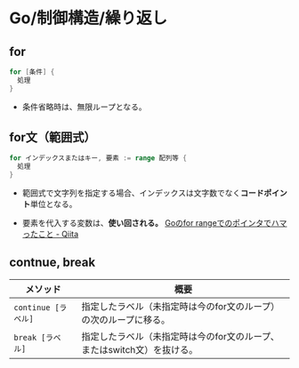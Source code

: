 # Go/制御構造/繰り返し

## for

```go
for [条件] {
  処理
}
```

- 条件省略時は、無限ループとなる。

## for文（範囲式）

```go
for インデックスまたはキー, 要素 := range 配列等 {
  処理
}
```

- 範囲式で文字列を指定する場合、インデックスは文字数でなく**コードポイント**単位となる。

- 要素を代入する変数は、**使い回される。**
  [Goのfor rangeでのポインタでハマったこと - Qiita](https://qiita.com/uchiko/items/1c611f0db618ce9dc0a9)

## contnue, break

| メソッド            | 概要                                                         |
| ------------------- | ------------------------------------------------------------ |
| `continue [ラベル]` | 指定したラベル（未指定時は今のfor文のループ）の次のループに移る。 |
| `break [ラベル]`    | 指定したラベル（未指定時は今のfor文のループ、またはswitch文）を抜ける。 |
